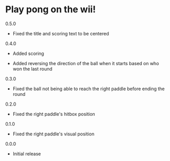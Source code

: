 # Play pong on the wii!

0.5.0

- Fixed the title and scoring text to be centered

0.4.0

- Added scoring

- Added reversing the direction of the ball when it starts based on who won the last round

0.3.0

- Fixed the ball not being able to reach the right paddle before ending the round

0.2.0

- Fixed the right paddle's hitbox position

0.1.0 
- Fixed the right paddle's visual position

0.0.0

- Initial release
